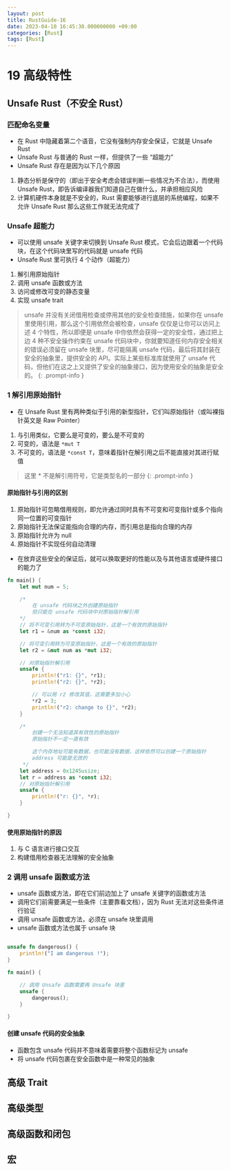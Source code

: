 ```yaml
---
layout: post
title: RustGuide-16
date: 2023-04-10 16:45:30.000000000 +09:00
categories: [Rust]
tags: [Rust]
---
```


# 19 高级特性

## Unsafe Rust（不安全 Rust）

### 匹配命名变量
* 在 Rust 中隐藏着第二个语音，它没有强制内存安全保证，它就是 Unsafe Rust
* Unsafe Rust 与普通的 Rust 一样，但提供了一些 “超能力”
* Unsafe Rust 存在是因为以下几个原因
1. 静态分析是保守的（即出于安全考虑会错误判断一些情况为不合法），而使用 Unsafe Rust，即告诉编译器我们知道自己在做什么，并承担相应风险
2. 计算机硬件本身就是不安全的，Rust 需要能够进行底层的系统编程，如果不允许 Unsafe Rust 那么这些工作就无法完成了

### Unsafe 超能力
* 可以使用 unsafe 关键字来切换到 Unsafe Rust 模式，它会后边跟着一个代码块，在这个代码块里写的代码就是 unsafe 代码
* Unsafe Rust 里可执行 4 个动作（超能力）
1. 解引用原始指针
2. 调用 unsafe 函数或方法
3. 访问或修改可变的静态变量
4. 实现 unsafe trait

> unsafe 并没有关闭借用检查或停用其他的安全检查措施，如果你在 unsafe 里使用引用，那么这个引用依然会被检查，unsafe 仅仅是让你可以访问上述 4 个特性，所以即便是 unsafe 中你依然会获得一定的安全性，通过把上边 4 种不安全操作约束在 unsafe 代码块中，你就要知道任何内存安全相关的错误必须留在 unsafe 块里，尽可能隔离 unsafe 代码，最后将其封装在安全的抽象里，提供安全的 API。实际上某些标准库就使用了 unsafe 代码，但他们在这之上又提供了安全的抽象接口，因为使用安全的抽象是安全的。
{: .prompt-info }


### 1 解引用原始指针
* 在 Unsafe Rust 里有两种类似于引用的新型指针，它们叫原始指针（或叫裸指针英文是 Raw Pointer）
1. 与引用类似，它要么是可变的，要么是不可变的
2. 可变的，语法是 `*mut T`
3. 不可变的，语法是 `*const T`，意味着指针在解引用之后不能直接对其进行赋值

> 这里 * 不是解引用符号，它是类型名的一部分
{: .prompt-info }


#### 原始指针与引用的区别
1. 原始指针可忽略借用规则，即允许通过同时具有不可变和可变指针或多个指向同一位置的可变指针
2. 原始指针无法保证能指向合理的内存，而引用总是指向合理的内存
3. 原始指针允许为 null
4. 原始指针不实现任何自动清理

* 在放弃这些安全的保证后，就可以换取更好的性能以及与其他语言或硬件接口的能力了

```rust
fn main() {
    let mut num = 5;

    /*
        在 unsafe 代码块之外创建原始指针
        但只能在 unsafe 代码块中对原始指针解引用
    */
    // 将不可变引用转为不可变原始指针，这是一个有效的原始指针
    let r1 = &num as *const i32;

    // 将可变引用转为可变原始指针，这是一个有效的原始指针
    let r2 = &mut num as *mut i32;

    // 对原始指针解引用
    unsafe {
        println!("r1: {}", *r1);
        println!("r2: {}", *r2);   

        // 可以用 r2 修改其值，这需要多加小心
        *r2 = 3; 
        println!("r2: change to {}", *r2);   
    }

    /*
        创建一个无法知道其有效性的原始指针
        原始指针不一定一直有效

        这个内存地址可能有数据，也可能没有数据，这样依然可以创建一个原始指针
        address 可能是无效的
     */
    let address = 0x1245usize;
    let r = address as *const i32;
    // 对原始指针解引用
    unsafe {
        println!("r: {}", *r);
    }

}
```

#### 使用原始指针的原因
1. 与 C 语言进行接口交互
2. 构建借用检查器无法理解的安全抽象


### 2 调用 unsafe 函数或方法
* unsafe 函数或方法，即在它们前边加上了 unsafe 关键字的函数或方法
* 调用它们前需要满足一些条件（主要靠看文档），因为 Rust 无法对这些条件进行验证
* 调用 unsafe 函数或方法，必须在 unsafe 块里调用
* unsafe 函数或方法也属于 unsafe 块

```rust

unsafe fn dangerous() {
    println!("I am dangerous !");
}

fn main() {

    // 调用 Unsafe 函数需要再 Unsafe 块里
    unsafe {
        dangerous();
    }

}
```

#### 创建 unsafe 代码的安全抽象
* 函数包含 unsafe 代码并不意味着需要将整个函数标记为 unsafe
* 将 unsafe 代码包裹在安全函数中是一种常见的抽象


## 高级 Trait

## 高级类型

## 高级函数和闭包

## 宏


